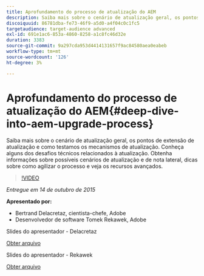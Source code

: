 ```yaml
---
title: Aprofundamento do processo de atualização do AEM
description: Saiba mais sobre o cenário de atualização geral, os pontos de extensão de atualização e como testamos os mecanismos de atualização. Conheça alguns dos desafios técnicos relacionados à atualização. Obtenha informações sobre possíveis cenários de atualização e de nota lateral, dicas sobre como agilizar o processo e veja os recursos avançados.
discoiquuid: 86781dba-fe73-46f9-a5d0-a4f04c0c1fc5
targetaudience: target-audience advanced
exl-id: 691e1ac6-853a-4860-8258-a1c8fc46d32e
duration: 3383
source-git-commit: 9a297cda953d4414131657f9ac84580aea0eabeb
workflow-type: tm+mt
source-wordcount: '126'
ht-degree: 3%

---
```


# Aprofundamento do processo de atualização do AEM{#deep-dive-into-aem-upgrade-process}

Saiba mais sobre o cenário de atualização geral, os pontos de extensão de atualização e como testamos os mecanismos de atualização. Conheça alguns dos desafios técnicos relacionados à atualização. Obtenha informações sobre possíveis cenários de atualização e de nota lateral, dicas sobre como agilizar o processo e veja os recursos avançados.

>[!VIDEO](https://video.tv.adobe.com/v/19376/?quality=9)

*Entregue em 14 de outubro de 2015*

**Apresentado por:**

* Bertrand Delacretaz, cientista-chefe, Adobe
* Desenvolvedor de software Tomek Rekawek, Adobe

Slides do apresentador - Delacretaz

[Obter arquivo](assets/aemgems-upgrades-2015-bdelacretaz.pdf)

Slides do apresentador - Rekawek

[Obter arquivo](assets/aemgems-upgrades-2015-trekaewk.pdf)
<!--
[Get back to the Overview](https://helpx.adobe.com/experience-manager/kt/eseminars/gems/aem-index.html)
-->
